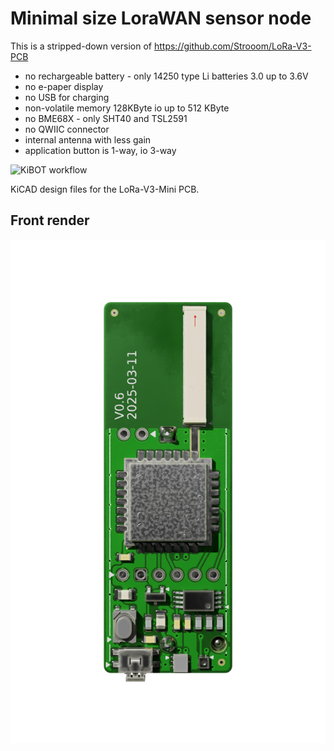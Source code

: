 # Minimal size LoraWAN sensor node

This is a stripped-down version of https://github.com/Strooom/LoRa-V3-PCB
* no rechargeable battery - only 14250 type Li batteries 3.0 up to 3.6V
* no e-paper display
* no USB for charging
* non-volatile memory 128KByte io up to 512 KByte
* no BME68X - only SHT40 and TSL2591
* no QWIIC connector
* internal antenna with less gain
* application button is 1-way, io 3-way

![KiBOT workflow](https://github.com/strooom/LoRa-V3-Mini-PCB/actions/workflows/checkandgenerate.yml/badge.svg)

KiCAD design files for the LoRa-V3-Mini PCB.

## Front render
![Alt text](outputs/pcb/front.png)
